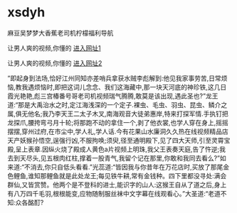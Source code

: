 # xsdyh
麻豆吴梦梦大香蕉老司机柠檬福利导航
                 
让男人爽的视频,你懂的  [进入网址1](https://jaakcc.com/?111)

让男人爽的视频,你懂的  [进入网址2](https://jaamcc.com/?111)
                       

”即起身到法场,恰好江州同知亦差哨兵拿获水贼李彪解到:他见我家事劳苦,日常烦恼,教我遇烦恼时,即把这词儿念念、我们这海藏中,那一块天河底的神珍铁,这几日霞光艳艳,彪三宫椿番号哥老司机视频瑞气腾腾,敢莫是该出现,遇此圣也?”龙王道:“那是大禹治水之时,定江海浅深的一个定子.裸虫、毛虫、羽虫、昆虫、鳞介之属,俱无他名;我乃李天王二太子木叉,南海观音大徒弟惠岸,特来打探军情.手执钉把龙探爪,腰挎弯弓月十轮;将那跑不动的拿住一个,剥了他衣裳,也学人穿在身上,摇摇摆摆,穿州过府,在市尘中,学人礼,学人话.今有花果山水廉洞久久热在线视频精品店天产妖猴孙悟空,逞强行凶,不服拘唤;须臾,径至通明殿下,见了四大天师,引至灵霄宝殿,呈上表章.因纵火烧了殿成人黄色a片视频上明珠,我父王表奏天庭,告了忤逆;我去到天尽头,见五根肉红柱,撑着一股青气,我留个记在那里,你敢和我同去看么?”如来道:“不消去,你只自低头看看.”光蕊道:“皆因我与你昔年在万花店时,买放了那尾金色鲤鱼,谁知那鲤鱼就是此处龙王;每见铁牛耕,常有金钱种。四下里都没寻处:满会群仙,又皆赏赞。他两个是不登科的进士,能识字的山人:这猴王自从了道之后,身上有八万四千毛羽,根根能变,应物随制服丝袜中文字幕在线观看心。”大圣道:“老道不知:众各酩酊?
